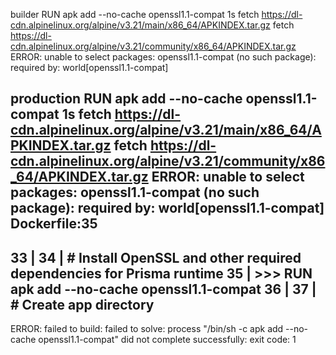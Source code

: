 builder
RUN apk add --no-cache openssl1.1-compat
1s
fetch https://dl-cdn.alpinelinux.org/alpine/v3.21/main/x86_64/APKINDEX.tar.gz
fetch https://dl-cdn.alpinelinux.org/alpine/v3.21/community/x86_64/APKINDEX.tar.gz
ERROR: unable to select packages:
  openssl1.1-compat (no such package):
    required by: world[openssl1.1-compat]

production
RUN apk add --no-cache openssl1.1-compat
1s
fetch https://dl-cdn.alpinelinux.org/alpine/v3.21/main/x86_64/APKINDEX.tar.gz
fetch https://dl-cdn.alpinelinux.org/alpine/v3.21/community/x86_64/APKINDEX.tar.gz
ERROR: unable to select packages:
  openssl1.1-compat (no such package):
    required by: world[openssl1.1-compat]
Dockerfile:35
-------------------
33 |
34 |     # Install OpenSSL and other required dependencies for Prisma runtime
35 | >>> RUN apk add --no-cache openssl1.1-compat
36 |
37 |     # Create app directory
-------------------
ERROR: failed to build: failed to solve: process "/bin/sh -c apk add --no-cache openssl1.1-compat" did not complete successfully: exit code: 1
